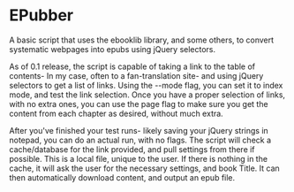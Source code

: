 # EPubber
A basic script that uses the ebooklib library, and some others, to convert systematic webpages into epubs using jQuery selectors.

As of 0.1 release, the script is capable of taking a link to the table of contents- In my case, often to a fan-translation site- and using jQuery selectors to get a list of links.
Using the --mode flag, you can set it to index mode, and test the link selection.
Once you have a proper selection of links, with no extra ones, you can use the page flag to make sure you get the content from each chapter as desired, without much extra.

After you've finished your test runs- likely saving your jQuery strings in notepad, you can do an actual run, with no flags. The script will check a cache/database for the link provided, and pull settings from there if possible. This is a local file, unique to the user. If there is nothing in the cache, it will ask the user for the necessary settings, and book Title. It can then automatically download content, and output an epub file.
